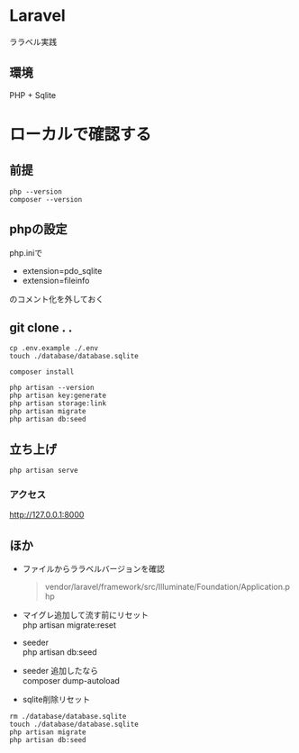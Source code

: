 # Laravel
ララベル実践

## 環境
PHP + Sqlite



# ローカルで確認する

## 前提
```php --version```  
```composer --version```  

## phpの設定
php.iniで
- extension=pdo_sqlite
- extension=fileinfo

のコメント化を外しておく


## git clone . .  
```cp .env.example ./.env```  
```touch ./database/database.sqlite```  

```composer install```  

```
php artisan --version
php artisan key:generate
php artisan storage:link
php artisan migrate
php artisan db:seed
```

## 立ち上げ
```
php artisan serve
```

### アクセス
http://127.0.0.1:8000



## ほか
- ファイルからララベルバージョンを確認
    > vendor/laravel/framework/src/Illuminate/Foundation/Application.php
- マイグレ追加して流す前にリセット  
    php artisan migrate:reset
- seeder  
    php artisan db:seed
- seeder 追加したなら  
    composer dump-autoload

 
- sqlite削除リセット  
```
rm ./database/database.sqlite  
touch ./database/database.sqlite  
php artisan migrate  
php artisan db:seed  
```

